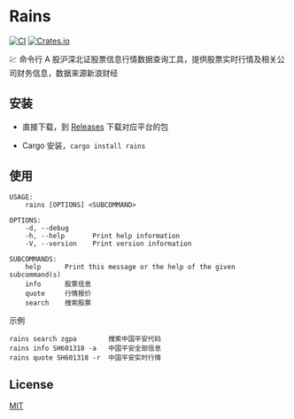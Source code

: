 
# Rains

[![CI](https://github.com/rookie0/rains/actions/workflows/ci.yml/badge.svg?branch=main)](https://github.com/rookie0/rains/actions) [![Crates.io](https://img.shields.io/crates/v/rains.svg)](https://crates.io/crates/rains)

💹 命令行 A 股沪深北证股票信息行情数据查询工具，提供股票实时行情及相关公司财务信息，数据来源新浪财经


## 安装

- 直接下载，到 [Releases](https://github.com/rookie0/rains/releases) 下载对应平台的包

- Cargo 安装，`cargo install rains`


## 使用

```
USAGE:
    rains [OPTIONS] <SUBCOMMAND>

OPTIONS:
    -d, --debug
    -h, --help       Print help information
    -V, --version    Print version information

SUBCOMMANDS:
    help      Print this message or the help of the given subcommand(s)
    info      股票信息
    quote     行情报价
    search    搜索股票
```

示例
```
rains search zgpa        搜索中国平安代码
rains info SH601318 -a   中国平安全部信息
rains quote SH601318 -r  中国平安实时行情
```


## License

[MIT](LICENSE)
